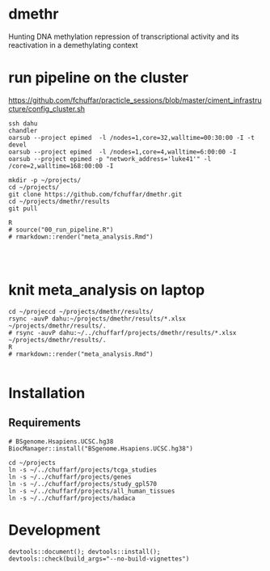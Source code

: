 # dmethr
Hunting DNA methylation repression of transcriptional activity and its reactivation in a demethylating context



# run pipeline on the cluster

https://github.com/fchuffar/practicle_sessions/blob/master/ciment_infrastructure/config_cluster.sh

```
ssh dahu
chandler
oarsub --project epimed  -l /nodes=1,core=32,walltime=00:30:00 -I -t devel
oarsub --project epimed  -l /nodes=1,core=4,walltime=6:00:00 -I 
oarsub --project epimed -p "network_address='luke41'" -l /core=2,walltime=168:00:00 -I

mkdir -p ~/projects/
cd ~/projects/
git clone https://github.com/fchuffar/dmethr.git
cd ~/projects/dmethr/results
git pull

R
# source("00_run_pipeline.R")
# rmarkdown::render("meta_analysis.Rmd")




```

# knit meta_analysis on laptop

```
cd ~/projeccd ~/projects/dmethr/results/
rsync -auvP dahu:~/projects/dmethr/results/*.xlsx ~/projects/dmethr/results/.
# rsync -auvP dahu:~/../chuffarf/projects/dmethr/results/*.xlsx ~/projects/dmethr/results/.
R
# rmarkdown::render("meta_analysis.Rmd")


```


# Installation

## Requirements

```
# BSgenome.Hsapiens.UCSC.hg38
BiocManager::install("BSgenome.Hsapiens.UCSC.hg38")

cd ~/projects
ln -s ~/../chuffarf/projects/tcga_studies
ln -s ~/../chuffarf/projects/genes
ln -s ~/../chuffarf/projects/study_gpl570
ln -s ~/../chuffarf/projects/all_human_tissues
ln -s ~/../chuffarf/projects/hadaca
```
  
  
# Development 
  
```
devtools::document(); devtools::install(); devtools::check(build_args="--no-build-vignettes")
```

